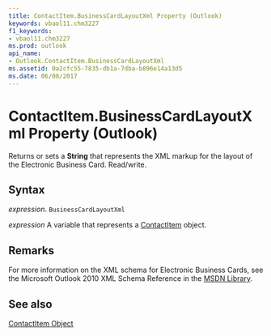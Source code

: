 ```yaml
---
title: ContactItem.BusinessCardLayoutXml Property (Outlook)
keywords: vbaol11.chm3227
f1_keywords:
- vbaol11.chm3227
ms.prod: outlook
api_name:
- Outlook.ContactItem.BusinessCardLayoutXml
ms.assetid: 0a2cfc55-7835-db1a-7dba-b896e14a13d5
ms.date: 06/08/2017
---
```



# ContactItem.BusinessCardLayoutXml Property (Outlook)

Returns or sets a  **String** that represents the XML markup for the layout of the Electronic Business Card. Read/write.


## Syntax

 _expression_. `BusinessCardLayoutXml`

 _expression_ A variable that represents a [ContactItem](./Outlook.ContactItem.md) object.


## Remarks

For more information on the XML schema for Electronic Business Cards, see the Microsoft Outlook 2010 XML Schema Reference in the [MSDN Library](https://msdn.microsoft.com/library).


## See also


[ContactItem Object](Outlook.ContactItem.md)

